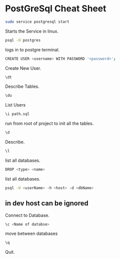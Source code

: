 # PostGreSql Cheat Sheet

```bash
sudo service postgresql start
```

Starts the Service in linux.

```bash
psql -U postgres
```

logs in to postgre terminal.

```bash
CREATE USER <username> WITH PASSWORD '<password>';
```

Create New User.

```bash
\dt
```

Describe Tables.

```bash
\du
```

List Users

```bash
\i path.sql
```

run from root of project to init all the tables.

```bash
\d
```

Describe.

```bash
\l
```

list all databases.

```bash
DROP <type> <name>
```

list all databases.

```bash
psql -U <userName> -h <host> -d <dbName>
```

## in dev host can be ignored

Connect to Database.

```bash
\c <Name of databse>
```

move between databases

```bash
\q
```

Quit.
